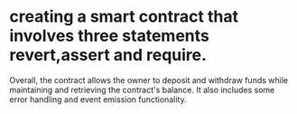 # creating a smart contract that involves three statements revert,assert and require. 
Overall, the contract allows the owner to deposit and withdraw funds while maintaining and retrieving the contract's balance. It also includes some error handling and event emission functionality.
